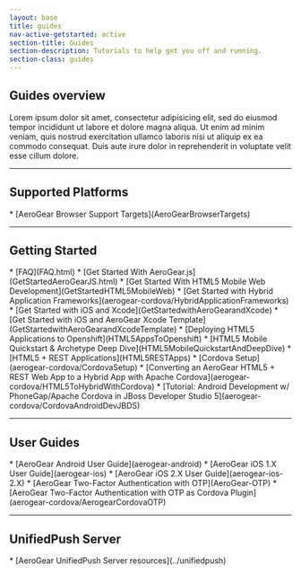 ```yaml
---
layout: base
title: guides
nav-active-getstarted: active
section-title: Guides
section-description: Tutorials to help get you off and running.
section-class: guides
---
```



<h2 class="section-header" id="overview">Guides overview</h2>
Lorem ipsum dolor sit amet, consectetur adipisicing elit, sed do eiusmod tempor incididunt ut labore et dolore magna aliqua. Ut enim ad minim veniam, quis nostrud exercitation ullamco laboris nisi ut aliquip ex ea commodo consequat. Duis aute irure dolor in reprehenderit in voluptate velit esse cillum dolore.
               
---
  
<h2 class="section-header" id="SupportedPlatforms">Supported Platforms</h2>
* [AeroGear Browser Support Targets](AeroGearBrowserTargets)

---

<h2 class="section-header" id="GettingStarted">Getting Started</h2>
* [FAQ](FAQ.html)
* [Get Started With AeroGear.js](GetStartedAeroGearJS.html)
* [Get Started With HTML5 Mobile Web Development](GetStartedHTML5MobileWeb)
* [Get Started with Hybrid Application Frameworks](aerogear-cordova/HybridApplicationFrameworks)
* [Get Started with iOS and Xcode](GetStartedwithAeroGearandXcode)
* [Get Started with iOS and AeroGear Xcode Template](GetStartedwithAeroGearandXcodeTemplate)
* [Deploying HTML5 Applications to Openshift](HTML5AppsToOpenshift)
* [HTML5 Mobile Quickstart & Archetype Deep Dive](HTML5MobileQuickstartAndDeepDive)
* [HTML5 + REST Applications](HTML5RESTApps)
* [Cordova Setup](aerogear-cordova/CordovaSetup)
* [Converting an AeroGear HTML5 + REST Web App to a Hybrid App with Apache Cordova](aerogear-cordova/HTML5ToHybridWithCordova)
* [Tutorial: Android Development w/ PhoneGap/Apache Cordova in JBoss Developer Studio 5](aerogear-cordova/CordovaAndroidDevJBDS)

---

<h2 class="section-header" id="UserGuides">User Guides</h2>
* [AeroGear Android User Guide](aerogear-android)
* [AeroGear iOS 1.X User Guide](aerogear-ios)
* [AeroGear iOS 2.X User Guide](aerogear-ios-2.X)
* [AeroGear Two-Factor Authentication with OTP](AeroGear-OTP)
* [AeroGear Two-Factor Authentication with OTP as Cordova Plugin](aerogear-cordova/AerogearCordovaOTP)

---

<h2 class="section-header" id="UnifiedPushServer">UnifiedPush Server</h2> 
* [AeroGear UnifiedPush Server resources](../unifiedpush)
